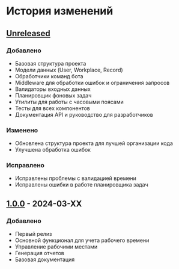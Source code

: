 # История изменений

## [Unreleased]

### Добавлено
- Базовая структура проекта
- Модели данных (User, Workplace, Record)
- Обработчики команд бота
- Middleware для обработки ошибок и ограничения запросов
- Валидаторы входных данных
- Планировщик фоновых задач
- Утилиты для работы с часовыми поясами
- Тесты для всех компонентов
- Документация API и руководство для разработчиков

### Изменено
- Обновлена структура проекта для лучшей организации кода
- Улучшена обработка ошибок

### Исправлено
- Исправлены проблемы с валидацией времени
- Исправлены ошибки в работе планировщика задач

## [1.0.0] - 2024-03-XX

### Добавлено
- Первый релиз
- Основной функционал для учета рабочего времени
- Управление рабочими местами
- Генерация отчетов
- Базовая документация

[Unreleased]: https://github.com/GrggrT/wh2/compare/v1.0.0...HEAD
[1.0.0]: https://github.com/GrggrT/wh2/releases/tag/v1.0.0 